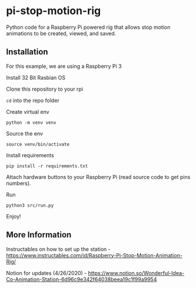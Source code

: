 # pi-stop-motion-rig

Python code for a Raspberry Pi powered rig that allows stop motion animations to be created, viewed, and saved.

## Installation

For this example, we are using a Raspberry Pi 3

Install 32 Bit Rasbian OS

Clone this repository to your rpi

`cd` into the repo folder

Create virtual env 

`python -m venv venv`

Source the env

`source venv/bin/activate`

Install requirements

`pip install -r requirements.txt`

Attach hardware buttons to your Raspberry Pi (read source code to get pins numbers).

Run 

`python3 src/run.py` 

Enjoy!


## More Information 

Instructables on how to set up the station - https://www.instructables.com/id/Raspberry-Pi-Stop-Motion-Animation-Rig/

Notion for updates (4/26/2020) - https://www.notion.so/Wonderful-Idea-Co-Animation-Station-6d96c9e342f64038beea19c1f99a9954
